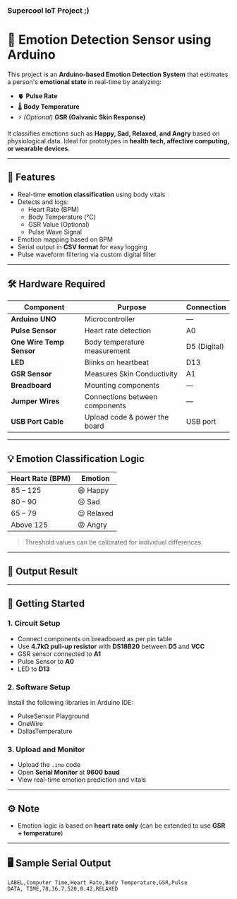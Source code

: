 ### Supercool IoT Project ;)

# 🧠 Emotion Detection Sensor using Arduino

This project is an **Arduino-based Emotion Detection System** that estimates a person's **emotional state** in real-time by analyzing:

- 🫀 **Pulse Rate**
- 🌡️ **Body Temperature**
- ⚡ *(Optional)* **GSR (Galvanic Skin Response)**

It classifies emotions such as **Happy, Sad, Relaxed, and Angry** based on physiological data. Ideal for prototypes in **health tech, affective computing, or wearable devices**.

---

## 📌 Features

- Real-time **emotion classification** using body vitals  
- Detects and logs:
  - Heart Rate (BPM)
  - Body Temperature (°C)
  - GSR Value (Optional)
  - Pulse Wave Signal
- Emotion mapping based on BPM
- Serial output in **CSV format** for easy logging
- Pulse waveform filtering via custom digital filter

---

## 🛠️ Hardware Required

| Component              | Purpose                          | Connection |
|------------------------|----------------------------------|-------------|
| **Arduino UNO**        | Microcontroller                  | —           |
| **Pulse Sensor**       | Heart rate detection             | A0          |
| **One Wire Temp Sensor**| Body temperature measurement     | D5 (Digital)|
| **LED**                | Blinks on heartbeat              | D13         |
| **GSR Sensor**         | Measures Skin Conductivity       | A1          |
| **Breadboard**         | Mounting components              | —           |
| **Jumper Wires**       | Connections between components   | —           |
| **USB Port Cable**     | Upload code & power the board    | USB port    |

---

## 💡 Emotion Classification Logic

| Heart Rate (BPM)       | Emotion   |
|------------------------|-----------|
| 85 – 125               | 😄 Happy  |
| 80 – 90                | 😢 Sad    |
| 65 – 79                | 😌 Relaxed|
| Above 125              | 😡 Angry  |

> Threshold values can be calibrated for individual differences.

---

## 📸 Output Result

---

## 🚀 Getting Started

### 1. Circuit Setup
- Connect components on breadboard as per pin table
- Use **4.7kΩ pull-up resistor** with **DS18B20** between **D5** and **VCC**
- GSR sensor connected to **A1**
- Pulse Sensor to **A0**
- LED to **D13**

### 2. Software Setup
Install the following libraries in Arduino IDE:
- PulseSensor Playground
- OneWire
- DallasTemperature

### 3. Upload and Monitor
- Upload the `.ino` code
- Open **Serial Monitor** at **9600 baud**
- View real-time emotion prediction and vitals

---

## ⚙️ Note
- Emotion logic is based on **heart rate only** (can be extended to use **GSR + temperature**)

---
## 🖥️ Sample Serial Output

```csv
LABEL,Computer Time,Heart Rate,Body Temperature,GSR,Pulse
DATA, TIME,78,36.7,520,0.42,RELAXED

